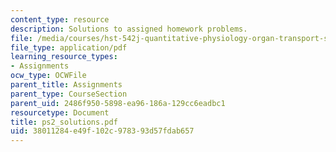 ```yaml
---
content_type: resource
description: Solutions to assigned homework problems.
file: /media/courses/hst-542j-quantitative-physiology-organ-transport-systems-spring-2004/38011284e49f102c978393d57fdab657_ps2_solutions.pdf
file_type: application/pdf
learning_resource_types:
- Assignments
ocw_type: OCWFile
parent_title: Assignments
parent_type: CourseSection
parent_uid: 2486f950-5898-ea96-186a-129cc6eadbc1
resourcetype: Document
title: ps2_solutions.pdf
uid: 38011284-e49f-102c-9783-93d57fdab657
---
```

